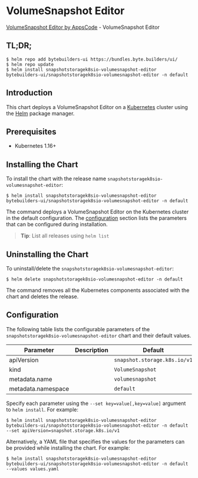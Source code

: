 # VolumeSnapshot Editor

[VolumeSnapshot Editor by AppsCode](https://byte.builders) - VolumeSnapshot Editor

## TL;DR;

```console
$ helm repo add bytebuilders-ui https://bundles.byte.builders/ui/
$ helm repo update
$ helm install snapshotstoragek8sio-volumesnapshot-editor bytebuilders-ui/snapshotstoragek8sio-volumesnapshot-editor -n default
```

## Introduction

This chart deploys a VolumeSnapshot Editor on a [Kubernetes](http://kubernetes.io) cluster using the [Helm](https://helm.sh) package manager.

## Prerequisites

- Kubernetes 1.16+

## Installing the Chart

To install the chart with the release name `snapshotstoragek8sio-volumesnapshot-editor`:

```console
$ helm install snapshotstoragek8sio-volumesnapshot-editor bytebuilders-ui/snapshotstoragek8sio-volumesnapshot-editor -n default
```

The command deploys a VolumeSnapshot Editor on the Kubernetes cluster in the default configuration. The [configuration](#configuration) section lists the parameters that can be configured during installation.

> **Tip**: List all releases using `helm list`

## Uninstalling the Chart

To uninstall/delete the `snapshotstoragek8sio-volumesnapshot-editor`:

```console
$ helm delete snapshotstoragek8sio-volumesnapshot-editor -n default
```

The command removes all the Kubernetes components associated with the chart and deletes the release.

## Configuration

The following table lists the configurable parameters of the `snapshotstoragek8sio-volumesnapshot-editor` chart and their default values.

|     Parameter      | Description |                 Default                 |
|--------------------|-------------|-----------------------------------------|
| apiVersion         |             | <code>snapshot.storage.k8s.io/v1</code> |
| kind               |             | <code>VolumeSnapshot</code>             |
| metadata.name      |             | <code>volumesnapshot</code>             |
| metadata.namespace |             | <code>default</code>                    |


Specify each parameter using the `--set key=value[,key=value]` argument to `helm install`. For example:

```console
$ helm install snapshotstoragek8sio-volumesnapshot-editor bytebuilders-ui/snapshotstoragek8sio-volumesnapshot-editor -n default --set apiVersion=snapshot.storage.k8s.io/v1
```

Alternatively, a YAML file that specifies the values for the parameters can be provided while
installing the chart. For example:

```console
$ helm install snapshotstoragek8sio-volumesnapshot-editor bytebuilders-ui/snapshotstoragek8sio-volumesnapshot-editor -n default --values values.yaml
```
